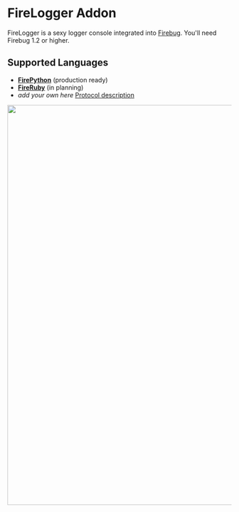 # FireLogger Addon

FireLogger is a sexy logger console integrated into [Firebug][firebug]. You'll need Firebug 1.2 or higher.

## Supported Languages

  * **[FirePython][firepython]** (production ready)
  * **[FireRuby][fireruby]** (in planning)
  * _add your own here_ [Protocol description](http://wiki.github.com/darwin/firelogger)

<a href="http://cloud.github.com/downloads/darwin/firelogger/FireLogger-Screenshot-v0.3.png"><img src="http://cloud.github.com/downloads/darwin/firelogger/FireLogger-Screenshot-v0.3.png" width="900"/></a>

[firebug]: https://addons.mozilla.org/en-US/firefox/addon/1843
[firepython]: http://github.com/darwin/firepython
[fireruby]: http://github.com/darwin/fireruby
